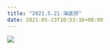 ```yaml
---
title: "2021.5.21-海底捞"
date: 2021-05-23T10:53:16+08:00
---
```


![](https://cdn.jsdelivr.net/gh/xunhs/image_host@master/PicX/20210528091955.jpeg)

<!--more-->
